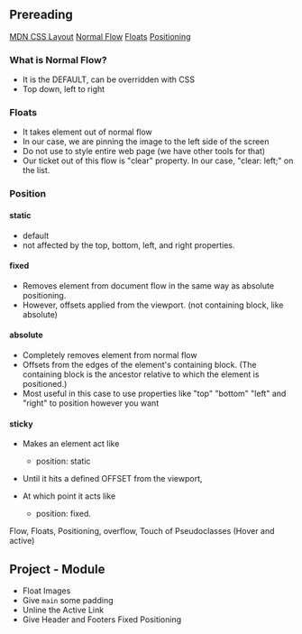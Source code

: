 ## Prereading
[MDN CSS Layout](https://developer.mozilla.org/en-US/docs/Learn/CSS/CSS_layout)
[Normal Flow](https://developer.mozilla.org/en-US/docs/Learn/CSS/CSS_layout/Normal_Flow)
[Floats](https://developer.mozilla.org/en-US/docs/Learn/CSS/CSS_layout/Floats)
[Positioning](https://developer.mozilla.org/en-US/docs/Learn/CSS/CSS_layout/Positioning#Fixed_positioning)


### What is Normal Flow?
- It is the DEFAULT, can be overridden with CSS
- Top down, left to right
### Floats
- It takes element out of normal flow
- In our case, we are pinning the image to the left side of the screen
- Do not use to style entire web page (we have other tools for that)
- Our ticket out of this flow is "clear" property. In our case, "clear: left;" on the list.

### Position
#### static
- default
- not affected by the top, bottom, left, and right properties.
#### fixed
- Removes element from document flow in the same way as absolute positioning. 
- However, offsets applied from the viewport. (not containing block, like absolute)
#### absolute
- Completely removes element from normal flow
- Offsets from the edges of the element's containing block. (The containing block is the ancestor relative to which the element is positioned.)
- Most useful in this case to use properties like "top" "bottom" "left" and "right" to position however you want
#### sticky
- Makes an element act like 
  - position: static 

- Until it hits a defined OFFSET from the viewport, 
- At which point it acts like 
  - position: fixed. 


Flow, Floats, Positioning, overflow, Touch of Pseudoclasses (Hover and active) 


## Project - Module 
- Float Images 
- Give `main` some padding
- Unline the Active Link
- Give Header and Footers Fixed Positioning
